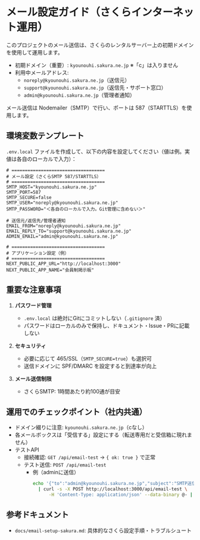 # メール設定ガイド（さくらインターネット運用）

このプロジェクトのメール送信は、さくらのレンタルサーバー上の初期ドメインを使用して運用します。

- 初期ドメイン（重要）: `kyounouhi.sakura.ne.jp`  ※「c」は入りません
- 利用中メールアドレス:
  - `noreply@kyounouhi.sakura.ne.jp`（送信元）
  - `support@kyounouhi.sakura.ne.jp`（返信先・サポート窓口）
  - `admin@kyounouhi.sakura.ne.jp`（管理者通知）

メール送信は Nodemailer（SMTP）で行い、ポートは 587（STARTTLS）を使用します。

## 環境変数テンプレート

`.env.local` ファイルを作成して、以下の内容を設定してください（値は例。実値は各自のローカルで入力）：

```env
# ===================================
# メール設定（さくらSMTP 587/STARTTLS）
# ===================================
SMTP_HOST="kyounouhi.sakura.ne.jp"
SMTP_PORT=587
SMTP_SECURE=false
SMTP_USER="noreply@kyounouhi.sakura.ne.jp"
SMTP_PASSWORD="＜各自のローカルで入力。Git管理に含めない＞"

# 送信元/返信先/管理者通知
EMAIL_FROM="noreply@kyounouhi.sakura.ne.jp"
EMAIL_REPLY_TO="support@kyounouhi.sakura.ne.jp"
ADMIN_EMAIL="admin@kyounouhi.sakura.ne.jp"

# ===================================
# アプリケーション設定（例）
# ===================================
NEXT_PUBLIC_APP_URL="http://localhost:3000"
NEXT_PUBLIC_APP_NAME="会員制掲示板"
```

## 重要な注意事項

1. **パスワード管理**
   - `.env.local` は絶対にGitにコミットしない（`.gitignore` 済）
   - パスワードはローカルのみで保持し、ドキュメント・Issue・PRに記載しない

2. **セキュリティ**
   - 必要に応じて 465/SSL（`SMTP_SECURE=true`）も選択可
   - 送信ドメインに SPF/DMARC を設定すると到達率が向上

3. **メール送信制限**
   - さくらSMTP: 1時間あたり約100通が目安

## 運用でのチェックポイント（社内共通）

- ドメイン綴りに注意: `kyounouhi.sakura.ne.jp`（cなし）
- 各メールボックスは「受信する」設定にする（転送専用だと受信箱に現れません）
- テストAPI
  - 接続確認: `GET /api/email-test` → `{ ok: true }` で正常
  - テスト送信: `POST /api/email-test`
    - 例（adminに送信）
      ```bash
      echo '{"to":"admin@kyounouhi.sakura.ne.jp","subject":"SMTP送信テスト","message":"これはテストです"}' \
        | curl -s -X POST http://localhost:3000/api/email-test \
            -H 'Content-Type: application/json' --data-binary @- | jq
      ```

## 参考ドキュメント

- `docs/email-setup-sakura.md`: 具体的なさくら設定手順・トラブルシュート
